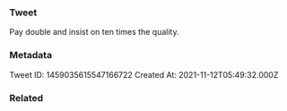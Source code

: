 ### Tweet
Pay double and insist on ten times the quality.

### Metadata
Tweet ID: 1459035615547166722
Created At: 2021-11-12T05:49:32.000Z

### Related

